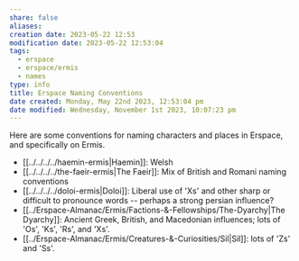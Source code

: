 ```yaml
---
share: false
aliases: 
creation date: 2023-05-22 12:53
modification date: 2023-05-22 12:53:04
tags:
  - erspace
  - erspace/ermis
  - names
type: info
title: Erspace Naming Conventions
date created: Monday, May 22nd 2023, 12:53:04 pm
date modified: Wednesday, November 1st 2023, 10:07:23 pm
---
```


Here are some conventions for naming characters and places in Erspace, and specifically on Ermis.

- [[../../../../haemin-ermis|Haemin]]: Welsh 
- [[../../../../the-faeir-ermis|The Faeir]]: Mix of British and Romani naming conventions 
- [[../../../../doloi-ermis|Doloi]]: Liberal use of 'Xs' and other sharp or difficult to pronounce words -- perhaps a strong persian influence? 
- [[../Erspace-Almanac/Ermis/Factions-&-Fellowships/The-Dyarchy|The Dyarchy]]: Ancient Greek, British, and Macedonian influences; lots of 'Os', 'Ks', 'Rs', and 'Xs'. 
- [[../Erspace-Almanac/Ermis/Creatures-&-Curiosities/Sil|Sil]]: lots of 'Zs' and 'Ss'. 

